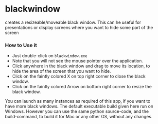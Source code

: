 # blackwindow
creates a resizeable/moveable black window. This can he useful for presentations or display screens where you want to hide some part of the screen

### How to Use it
- Just double-click on `blackwindow.exe`
- Note that you will not see the mouse pointer over the application.
- Click anywhere in the black window and drag to move its location, to hide the area of the screen that you want to hide.
- Click on the faintly colored X on top right corner to close the black window.
- Click on the faintly colored Arrow on bottom right corner to resize the black window.

You can launch as many instances as required of this app, if you want to have more black windows.
The default executable build given here run on Windows. However you can use the same python source-code, and the build-command, to build it for Mac or any other OS, without any changes.
